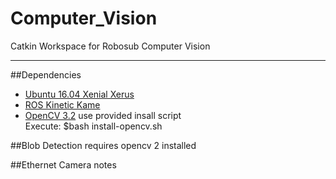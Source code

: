 # Computer_Vision  
Catkin Workspace for Robosub Computer Vision  

----
##Dependencies
* [Ubuntu 16.04 Xenial Xerus](http://releases.ubuntu.com/16.04/)
* [ROS Kinetic Kame](http://wiki.ros.org/ROS/Installation/)
* [OpenCV 3.2](http://opencv.org/) use provided insall script  
Execute: $bash install-opencv.sh


##Blob Detection
requires opencv 2 installed

##Ethernet Camera notes
